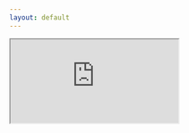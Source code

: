 ```yaml
---
layout: default
---
```



<div class="resp-div full-page-div-vault">
  <iframe class="resp-iframe full-page-iframe-vault"
          src="https://openvault.jgrizou.com/#/ui/level_2.json">
  </iframe>
</div>
